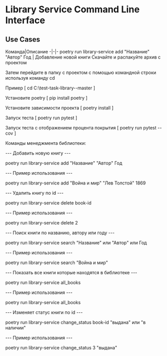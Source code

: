# Library Service Command Line Interface
## Use Cases
  Команда|Описание
  -|-|-
  poetry run library-service add "Название" "Автор" Год | Добавление новой книги
Скачайте и распакуйте архив с проектом

Затем перейдите в папку с проектом с помощью командной строки используя команду cd 

Пример [ cd C:\test-task-library--master ]

Установите poetry
[ pip install poetry ]

Установите зависимости проекта
[ poetry install ]

Запуск теста
[ poetry run pytest ]

Запуск теста c отображением процента покрытия
[ poetry run pytest --cov ]

Команды менеджмента библиотеки:


--- Добавить новую книгу ---

poetry run library-service add "Название" "Автор" Год

--- Пример использования ---

poetry run library-service add "Война и мир" "Лев Толстой" 1869


--- Удалить книгу по id ---

poetry run library-service delete book-id

--- Пример использования ---

poetry run library-service delete 2


--- Поиск книги по названию, автору или году ---

poetry run library-service search "Название" или "Автор" или Год

--- Пример использования ---

poetry run library-service search "Война и мир"


--- Показать все книги которые находятся в библиотеке ---

poetry run library-service all_books

--- Пример использования ---

poetry run library-service all_books


--- Изменяет статус книги по id ---

poetry run library-service change_status book-id "выдана" или "в наличии"

--- Пример использования ---

poetry run library-service change_status 3 "выдана"

